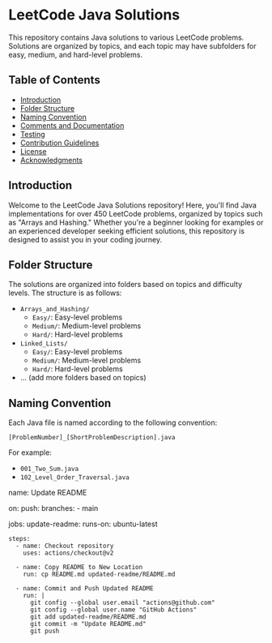 # LeetCode Java Solutions

This repository contains Java solutions to various LeetCode problems. Solutions are organized by topics, and each topic may have subfolders for easy, medium, and hard-level problems.

## Table of Contents

- [Introduction](#introduction)
- [Folder Structure](#folder-structure)
- [Naming Convention](#naming-convention)
- [Comments and Documentation](#comments-and-documentation)
- [Testing](#testing)
- [Contribution Guidelines](#contribution-guidelines)
- [License](#license)
- [Acknowledgments](#acknowledgments)

## Introduction

Welcome to the LeetCode Java Solutions repository! Here, you'll find Java implementations for over 450 LeetCode problems, organized by topics such as "Arrays and Hashing." Whether you're a beginner looking for examples or an experienced developer seeking efficient solutions, this repository is designed to assist you in your coding journey.

## Folder Structure

The solutions are organized into folders based on topics and difficulty levels. The structure is as follows:

- `Arrays_and_Hashing/`
  - `Easy/`: Easy-level problems
  - `Medium/`: Medium-level problems
  - `Hard/`: Hard-level problems
- `Linked_Lists/`
  - `Easy/`: Easy-level problems
  - `Medium/`: Medium-level problems
  - `Hard/`: Hard-level problems
- ... (add more folders based on topics)

## Naming Convention

Each Java file is named according to the following convention:

`[ProblemNumber]_[ShortProblemDescription].java`

For example:

- `001_Two_Sum.java`
- `102_Level_Order_Traversal.java`

name: Update README

on:
  push:
    branches:
      - main

jobs:
  update-readme:
    runs-on: ubuntu-latest

    steps:
      - name: Checkout repository
        uses: actions/checkout@v2

      - name: Copy README to New Location
        run: cp README.md updated-readme/README.md

      - name: Commit and Push Updated README
        run: |
          git config --global user.email "actions@github.com"
          git config --global user.name "GitHub Actions"
          git add updated-readme/README.md
          git commit -m "Update README.md"
          git push

